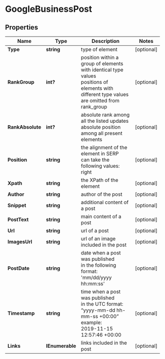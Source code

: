 # GoogleBusinessPost


## Properties

| Name | Type | Description | Notes |
|------------ | ------------- | ------------- | -------------|
**Type** | **string** | type of element |[optional]|
**RankGroup** | **int?** | position within a group of elements with identical type values<br>positions of elements with different type values are omitted from rank_group |[optional]|
**RankAbsolute** | **int?** | absolute rank among all the listed updates<br>absolute position among all present elements |[optional]|
**Position** | **string** | the alignment of the element in SERP<br>can take the following values: right |[optional]|
**Xpath** | **string** | the XPath of the element |[optional]|
**Author** | **string** | author of the post |[optional]|
**Snippet** | **string** | additional content of a post |[optional]|
**PostText** | **string** | main content of a post |[optional]|
**Url** | **string** | url of a post |[optional]|
**ImagesUrl** | **string** | url of an image included in the post |[optional]|
**PostDate** | **string** | date when a post was published<br>in the following format:<br>'mm/dd/yyyy hh:mm:ss' |[optional]|
**Timestamp** | **string** | time when a post was published<br>in the UTC format: “yyyy-mm-dd hh-mm-ss +00:00”<br>example:<br>2019-11-15 12:57:46 +00:00 |[optional]|
**Links** | **IEnumerable<LinkElement>** | links included in the post |[optional]|